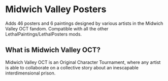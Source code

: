 # Midwich Valley Posters
Adds 46 posters and 6 paintings designed by various artists in the Midwich Valley OCT fandom. Compatible with all the other LethalPaintings/LethalPosters mods.

## What is Midwich Valley OCT?
Midwich Valley OCT is an Original Character Tournament, where any artist is able to collaborate on a collective story about an inescapable interdimensional prison.
